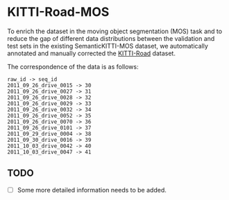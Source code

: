 # KITTI-Road-MOS 

To enrich the dataset in the moving object segmentation (MOS) task and to reduce the gap of different data distributions between the validation and test sets in the existing SemanticKITTI-MOS dataset, we automatically annotated and manually corrected the [KITTI-Road](http://www.cvlibs.net/datasets/kitti/raw_data.php?type=road) dataset.


The correspondence of the data is as follows:
```
raw_id -> seq_id
2011_09_26_drive_0015 -> 30
2011_09_26_drive_0027 -> 31
2011_09_26_drive_0028 -> 32
2011_09_26_drive_0029 -> 33
2011_09_26_drive_0032 -> 34
2011_09_26_drive_0052 -> 35
2011_09_26_drive_0070 -> 36
2011_09_26_drive_0101 -> 37
2011_09_29_drive_0004 -> 38
2011_09_30_drive_0016 -> 39
2011_10_03_drive_0042 -> 40
2011_10_03_drive_0047 -> 41
```

## TODO
- [ ] Some more detailed information needs to be added.